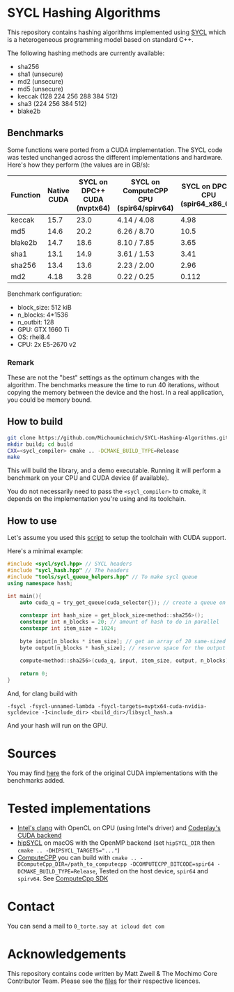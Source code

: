 # SYCL Hashing Algorithms

This repository contains hashing algorithms implemented using [SYCL](https://www.khronos.org/sycl/) which is a heterogeneous programming model based on standard C++.

The following hashing methods are currently available:
* sha256
* sha1 (unsecure)
* md2 (unsecure)
* md5 (unsecure)
* keccak (128 224 256 288 384 512)
* sha3 (224 256 384 512)
* blake2b

## Benchmarks

Some functions were ported from a CUDA implementation. The SYCL code was tested unchanged across the different implementations and hardware. Here's how they perform (the values are in GB/s):

| Function | Native CUDA | SYCL on DPC++ CUDA (nvptx64) | SYCL on ComputeCPP CPU (spir64/spirv64) | SYCL on DPC++ CPU (spir64_x86_64) | SYCL on hipSYCL (omp/cuda)
|----------|-------------|------------------------------|-----------------------------------------|-------------|------|
| keccak   | 15.7       | 23.0                          | 4.14 / 4.08                               |  4.98       | 4.32 / 12.3 |
| md5      | 14.6       | 20.2                          | 6.26 / 8.70                               |  10.5       | 9.27 / 19.8 |
| blake2b  | 14.7       | 18.6                          | 8.10 / 7.85                               |  3.65       | 6.03 / 12.1 |
| sha1     | 13.1       | 14.9                          | 3.61 / 1.53                               |  3.41       | 4.26 / 14.3 |
| sha256   | 13.4       | 13.6                          | 2.23 / 2.00                               |  2.96       | 2.93 / 13.3 |
| md2      | 4.18       | 3.28                          | 0.22 / 0.25                               |  0.112      | 0.25 / 1.91 |

Benchmark configuration: 
* block_size: 512 kiB
* n_blocks: 4*1536
* n_outbit: 128
* GPU: GTX 1660 Ti
* OS: rhel8.4
* CPU: 2x E5-2670 v2

### Remark
These are not the "best" settings as the optimum changes with the algorithm. The benchmarks measure the time to run 40 iterations, without copying the memory between the device and the host. In a real application, you could be memory bound.

## How to build

```bash
git clone https://github.com/Michoumichmich/SYCL-Hashing-Algorithms.git ; cd SYCL-Hashing-Algorithms;
mkdir build; cd build
CXX=<sycl_compiler> cmake .. -DCMAKE_BUILD_TYPE=Release
make
```
This will build the library, and a demo executable. Running it will perform a benchmark on your CPU and CUDA device (if available).

You do not necessarily need to pass the `<sycl_compiler>` to cmake, it depends on the implementation you're using and its toolchain. 

## How to use

Let's assume you used this [script](https://github.com/Michoumichmich/oneAPI-setup-script) to setup the toolchain with CUDA support.

Here's a minimal example:
```C++
#include <sycl/sycl.hpp> // SYCL headers
#include "sycl_hash.hpp" // The headers
#include "tools/sycl_queue_helpers.hpp" // To make sycl queue
using namespace hash;

int main(){
    auto cuda_q = try_get_queue(cuda_selector{}); // create a queue on a cuda device and attach an exception handler
    
    constexpr int hash_size = get_block_size<method::sha256>();
    constexpr int n_blocks = 20; // amount of hash to do in parallel
    constexpr int item_size = 1024;
    
    byte input[n_blocks * item_size]; // get an array of 20 same-sized data items to hash;
    byte output[n_blocks * hash_size]; // reserve space for the output
    
    compute<method::sha256>(cuda_q, input, item_size, output, n_blocks); // do the computing
    
    return 0;
}
```
And, for clang build with 
```
-fsycl -fsycl-unnamed-lambda -fsycl-targets=nvptx64-cuda-nvidia-sycldevice -I<include_dir> <build_dir>/libsycl_hash.a
```
And your hash will run on the GPU.


# Sources
You may find [here](https://github.com/Michoumichmich/cuda-hashing-algos-with-benchmark) the fork of the original CUDA implementations with the benchmarks added.

# Tested implementations
* [Intel's clang](https://github.com/intel/llvm) with OpenCL on CPU (using Intel's driver) and [Codeplay's CUDA backend](https://www.codeplay.com/solutions/oneapi/for-cuda/)
* [hipSYCL](https://github.com/illuhad/hipSYCL) on macOS with the OpenMP backend (set `hipSYCL_DIR` then `cmake .. -DHIPSYCL_TARGETS="..."`)
* [ComputeCPP](https://developer.codeplay.com/products/computecpp/ce/home) you can build with `cmake .. -DComputeCpp_DIR=/path_to_computecpp -DCOMPUTECPP_BITCODE=spir64 -DCMAKE_BUILD_TYPE=Release`, Tested on the host device, `spir64` and `spirv64`. See [ComputeCpp SDK](https://github.com/codeplaysoftware/computecpp-sdk)


# Contact
You can send a mail to `0_torte.say at icloud dot com`

# Acknowledgements

This repository contains code written by Matt Zweil & The Mochimo Core Contributor Team. Please see the [files](https://github.com/mochimodev/cuda-hashing-algos) for their respective licences.

